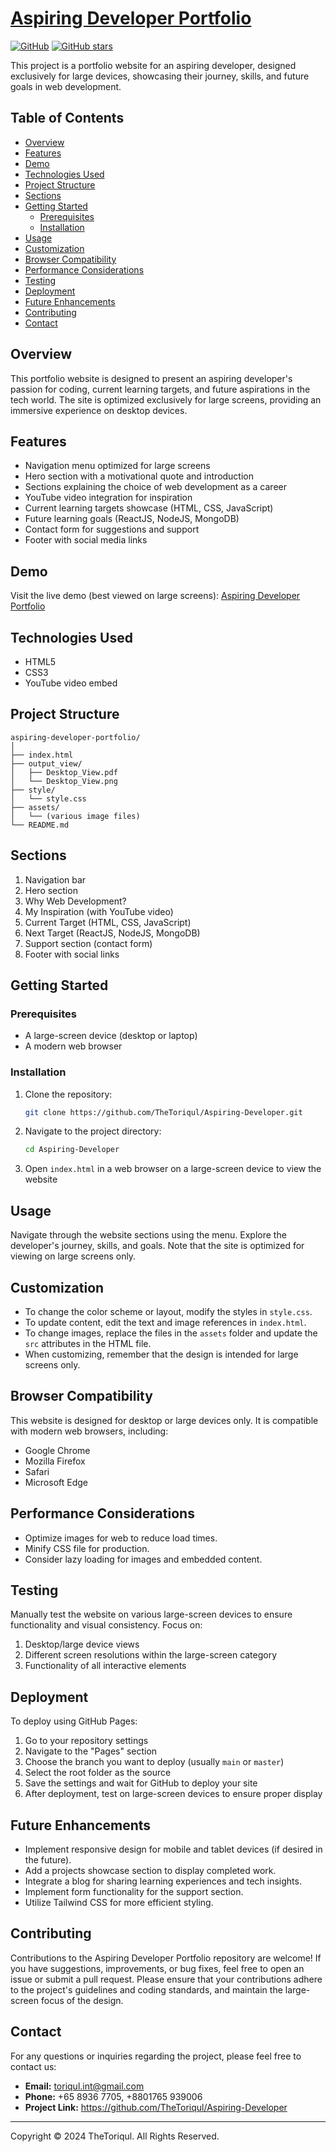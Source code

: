 # [Aspiring Developer Portfolio](https://thetoriqul.github.io/Aspiring-Developer/)

[![GitHub](https://img.shields.io/badge/GitHub-Aspiring_Developer-blue?style=flat&logo=github)](https://github.com/TheToriqul/Aspiring-Developer)
[![GitHub stars](https://img.shields.io/github/stars/TheToriqul/Aspiring-Developer?style=social)](https://github.com/TheToriqul/Aspiring-Developer/stargazers)

This project is a portfolio website for an aspiring developer, designed exclusively for large devices, showcasing their journey, skills, and future goals in web development.

## Table of Contents
- [Overview](#overview)
- [Features](#features)
- [Demo](#demo)
- [Technologies Used](#technologies-used)
- [Project Structure](#project-structure)
- [Sections](#sections)
- [Getting Started](#getting-started)
  - [Prerequisites](#prerequisites)
  - [Installation](#installation)
- [Usage](#usage)
- [Customization](#customization)
- [Browser Compatibility](#browser-compatibility)
- [Performance Considerations](#performance-considerations)
- [Testing](#testing)
- [Deployment](#deployment)
- [Future Enhancements](#future-enhancements)
- [Contributing](#contributing)
- [Contact](#contact)

## Overview

This portfolio website is designed to present an aspiring developer's passion for coding, current learning targets, and future aspirations in the tech world. The site is optimized exclusively for large screens, providing an immersive experience on desktop devices.

## Features

- Navigation menu optimized for large screens
- Hero section with a motivational quote and introduction
- Sections explaining the choice of web development as a career
- YouTube video integration for inspiration
- Current learning targets showcase (HTML, CSS, JavaScript)
- Future learning goals (ReactJS, NodeJS, MongoDB)
- Contact form for suggestions and support
- Footer with social media links

## Demo

Visit the live demo (best viewed on large screens): [Aspiring Developer Portfolio](https://thetoriqul.github.io/Aspiring-Developer/)

## Technologies Used

- HTML5
- CSS3
- YouTube video embed

## Project Structure

```
aspiring-developer-portfolio/
│
├── index.html
├── output_view/
│   ├── Desktop_View.pdf
│   └── Desktop_View.png
├── style/
│   └── style.css
├── assets/
│   └── (various image files)
└── README.md
```

## Sections

1. Navigation bar
2. Hero section
3. Why Web Development?
4. My Inspiration (with YouTube video)
5. Current Target (HTML, CSS, JavaScript)
6. Next Target (ReactJS, NodeJS, MongoDB)
7. Support section (contact form)
8. Footer with social links

## Getting Started

### Prerequisites

- A large-screen device (desktop or laptop)
- A modern web browser

### Installation

1. Clone the repository:
   ```bash
   git clone https://github.com/TheToriqul/Aspiring-Developer.git
   ```
2. Navigate to the project directory:
   ```bash
   cd Aspiring-Developer
   ```
3. Open `index.html` in a web browser on a large-screen device to view the website

## Usage

Navigate through the website sections using the menu. Explore the developer's journey, skills, and goals. Note that the site is optimized for viewing on large screens only.

## Customization

- To change the color scheme or layout, modify the styles in `style.css`.
- To update content, edit the text and image references in `index.html`.
- To change images, replace the files in the `assets` folder and update the `src` attributes in the HTML file.
- When customizing, remember that the design is intended for large screens only.

## Browser Compatibility

This website is designed for desktop or large devices only. It is compatible with modern web browsers, including:
- Google Chrome
- Mozilla Firefox
- Safari
- Microsoft Edge

## Performance Considerations

- Optimize images for web to reduce load times.
- Minify CSS file for production.
- Consider lazy loading for images and embedded content.

## Testing

Manually test the website on various large-screen devices to ensure functionality and visual consistency. Focus on:

1. Desktop/large device views
2. Different screen resolutions within the large-screen category
3. Functionality of all interactive elements

## Deployment

To deploy using GitHub Pages:

1. Go to your repository settings
2. Navigate to the "Pages" section
3. Choose the branch you want to deploy (usually `main` or `master`)
4. Select the root folder as the source
5. Save the settings and wait for GitHub to deploy your site
6. After deployment, test on large-screen devices to ensure proper display

## Future Enhancements

- Implement responsive design for mobile and tablet devices (if desired in the future).
- Add a projects showcase section to display completed work.
- Integrate a blog for sharing learning experiences and tech insights.
- Implement form functionality for the support section.
- Utilize Tailwind CSS for more efficient styling.

## Contributing

Contributions to the Aspiring Developer Portfolio repository are welcome! If you have suggestions, improvements, or bug fixes, feel free to open an issue or submit a pull request. Please ensure that your contributions adhere to the project's guidelines and coding standards, and maintain the large-screen focus of the design.

## Contact

For any questions or inquiries regarding the project, please feel free to contact us:

- **Email:** toriqul.int@gmail.com
- **Phone:** +65 8936 7705, +8801765 939006
- **Project Link:** https://github.com/TheToriqul/Aspiring-Developer

---

Copyright © 2024 TheToriqul. All Rights Reserved.